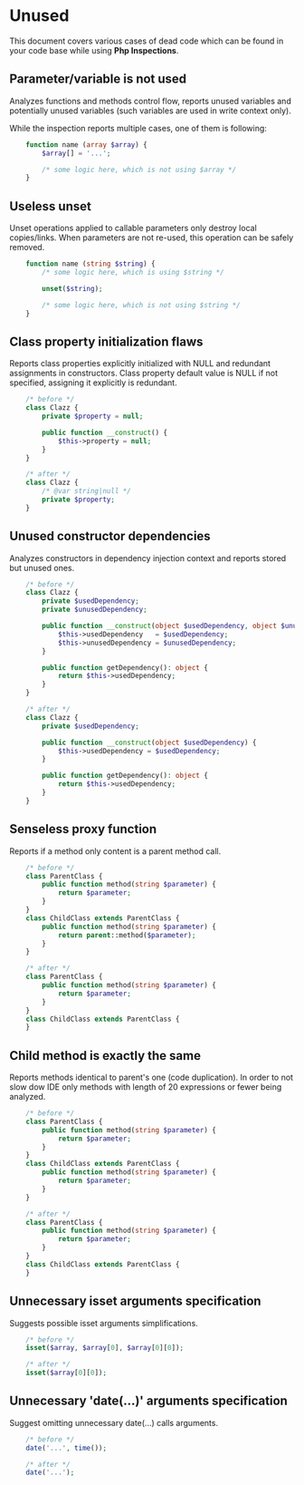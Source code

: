 # Unused

This document covers various cases of dead code which can be found in your code base while using **Php Inspections**.

## Parameter/variable is not used

Analyzes functions and methods control flow, reports unused variables and potentially unused variables (such
variables are used in write context only).

While the inspection reports multiple cases, one of them is following:

```php
    function name (array $array) {
        $array[] = '...';

        /* some logic here, which is not using $array */
    }
```

## Useless unset

Unset operations applied to callable parameters only destroy local copies/links. When parameters are not re-used, 
this operation can be safely removed.

```php
    function name (string $string) {
        /* some logic here, which is using $string */

        unset($string);

        /* some logic here, which is not using $string */
    }
```

## Class property initialization flaws

Reports class properties explicitly initialized with NULL and redundant assignments in constructors.
Class property default value is NULL if not specified, assigning it explicitly is redundant.

```php
    /* before */
    class Clazz {
        private $property = null;

        public function __construct() {
            $this->property = null;
        }
    }

    /* after */
    class Clazz {
        /* @var string|null */
        private $property;
    }
```

## Unused constructor dependencies

Analyzes constructors in dependency injection context and reports stored but unused ones.

```php
    /* before */
    class Clazz {
        private $usedDependency;
        private $unusedDependency;

        public function __construct(object $usedDependency, object $unusedDependency) {
            $this->usedDependency   = $usedDependency;
            $this->unusedDependency = $unusedDependency;
        }

        public function getDependency(): object {
            return $this->usedDependency;
        }
    }

    /* after */
    class Clazz {
        private $usedDependency;

        public function __construct(object $usedDependency) {
            $this->usedDependency = $usedDependency;
        }

        public function getDependency(): object {
            return $this->usedDependency;
        }
    }
```

## Senseless proxy function

Reports if a method only content is a parent method call.

```php
    /* before */
    class ParentClass {
        public function method(string $parameter) {
            return $parameter;
        }
    }
    class ChildClass extends ParentClass {
        public function method(string $parameter) {
            return parent::method($parameter);
        }
    }

    /* after */
    class ParentClass {
        public function method(string $parameter) {
            return $parameter;
        }
    }
    class ChildClass extends ParentClass {
    }
```

## Child method is exactly the same

Reports methods identical to parent's one (code duplication). In order to not slow dow IDE only methods with length of 20 expressions or fewer being analyzed.

```php
    /* before */
    class ParentClass {
        public function method(string $parameter) {
            return $parameter;
        }
    }
    class ChildClass extends ParentClass {
        public function method(string $parameter) {
            return $parameter;
        }
    }

    /* after */
    class ParentClass {
        public function method(string $parameter) {
            return $parameter;
        }
    }
    class ChildClass extends ParentClass {
    }
```

## Unnecessary isset arguments specification

Suggests possible isset arguments simplifications.

```php
    /* before */
    isset($array, $array[0], $array[0][0]);

    /* after */
    isset($array[0][0]);
```

## Unnecessary 'date(...)' arguments specification

Suggest omitting unnecessary date(...) calls arguments.

```php
    /* before */
    date('...', time());

    /* after */
    date('...');
```